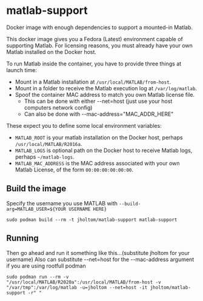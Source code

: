 # matlab-support

Docker image with enough dependencies to support a mounted-in Matlab.

This docker image gives you a Fedora (Latest) environment capable of supporting Matlab.  For licensing reasons, you must already have your own Matlab installed on the Docker host.

To run Matlab inside the container, you have to provide three things at launch time:

- Mount in a Matlab installation at `/usr/local/MATLAB/from-host`.
- Mount in a folder to receive the Matlab execution log at `/var/log/matlab`.
- Spoof the container MAC address to match you own Matlab license file.
  - This can be done with either --net=host (just use your host computers network config)
  - Can also be done with --mac-address="MAC_ADDR_HERE"

These expect you to define some local environment variables:

- `MATLAB_ROOT` is your matlab installation on the Docker host, perhaps `/usr/local/MATLAB/R2016a`.
- `MATLAB_LOGS` is optional path on the Docker host to receive Matlab logs, perhaps `~/matlab-logs`.
- `MATLAB_MAC_ADDRESS` is the MAC address associated with your own Matlab License, of the form `00:00:00:00:00:00`.

## Build the image

Specify the username you use MATLAB with `--build-arg=MATLAB_USER=${YOUR USERNAME HERE}`
```
sudo podman build --rm -t jholtom/matlab-support matlab-support
```

## Running

Then go ahead and run it something like this...(substitute jholtom for your username)
Also can substitute --net=host for the --mac-address argument if you are using rootfull podman

```
sudo podman run --rm -v "/usr/local/MATLAB/R2020a":/usr/local/MATLAB/from-host -v "/var/tmp":/var/log/matlab -u=jholtom --net=host -it jholtom/matlab-support -r" "
```
